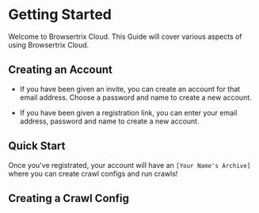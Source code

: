 # Getting Started

Welcome to Browsertrix Cloud. This Guide will cover various aspects of using Browsertrix Cloud.


## Creating an Account

- If you have been given an invite, you can create an account for that email address. Choose a password and name to create a new account.

- If you have been given a registration link, you can enter your email address, password and name to create a new account.


## Quick Start

Once you've registrated, your account will have an `[Your Name's Archive]` where you can create crawl configs and run crawls!


## Creating a Crawl Config


